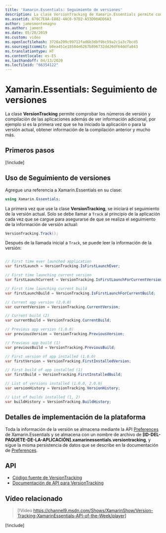 ```yaml
---
title: 'Xamarin.Essentials: Seguimiento de versiones'
description: La clase VersionTracking de Xamarin.Essentials permite comprobar los números de versión y compilación de las aplicaciones además de ver información adicional, por ejemplo si es la primera vez que se ha iniciado la aplicación o para la versión actual, obtener información de la compilación anterior y mucho más.
ms.assetid: 670C7E8A-E882-4AC0-97D2-A53D90ADD6A3
author: jamesmontemagno
ms.author: jamont
ms.date: 05/28/2019
ms.custom: video
ms.openlocfilehash: 3728a209c99712fad6b3dbf9bc59a2c1a3c7bcd5
ms.sourcegitcommit: b0ea451e18504e6267b896732dd26df64ddfa843
ms.translationtype: HT
ms.contentlocale: es-ES
ms.lasthandoff: 04/13/2020
ms.locfileid: "66354122"
---
```

# <a name="xamarinessentials-version-tracking"></a>Xamarin.Essentials: Seguimiento de versiones

La clase **VersionTracking** permite comprobar los números de versión y compilación de las aplicaciones además de ver información adicional, por ejemplo si es la primera vez que se ha iniciado la aplicación o para la versión actual, obtener información de la compilación anterior y mucho más.

## <a name="get-started"></a>Primeros pasos

[!include[](~/essentials/includes/get-started.md)]

## <a name="using-version-tracking"></a>Uso de Seguimiento de versiones

Agregue una referencia a Xamarin.Essentials en su clase:

```csharp
using Xamarin.Essentials;
```

La primera vez que use la clase **VersionTracking**, se iniciará el seguimiento de la versión actual. Solo se debe llamar a `Track` al principio de la aplicación cada vez que se cargue para asegurarse de que se realiza el seguimiento de la información de versión actual:

```csharp
VersionTracking.Track();
```

Después de la llamada inicial a `Track`, se puede leer la información de la versión:

```csharp

// First time ever launched application
var firstLaunch = VersionTracking.IsFirstLaunchEver;

// First time launching current version
var firstLaunchCurrent = VersionTracking.IsFirstLaunchForCurrentVersion;

// First time launching current build
var firstLaunchBuild = VersionTracking.IsFirstLaunchForCurrentBuild;

// Current app version (2.0.0)
var currentVersion = VersionTracking.CurrentVersion;

// Current build (2)
var currentBuild = VersionTracking.CurrentBuild;

// Previous app version (1.0.0)
var previousVersion = VersionTracking.PreviousVersion;

// Previous app build (1)
var previousBuild = VersionTracking.PreviousBuild;

// First version of app installed (1.0.0)
var firstVersion = VersionTracking.FirstInstalledVersion;

// First build of app installed (1)
var firstBuild = VersionTracking.FirstInstalledBuild;

// List of versions installed (1.0.0, 2.0.0)
var versionHistory = VersionTracking.VersionHistory;

// List of builds installed (1, 2)
var buildHistory = VersionTracking.BuildHistory;
```

## <a name="platform-implementation-specifics"></a>Detalles de implementación de la plataforma

Toda la información de la versión se almacena mediante la API [Preferences](preferences.md) de Xamarin.Essentials y se almacena con un nombre de archivo de **[ID-DEL-PAQUETE-DE-LA-APLICACIÓN].xamarinessentials.versiontracking**, y sigue la misma persistencia de datos que se describe en la documentación de [Preferences](preferences.md#persistence).

## <a name="api"></a>API

- [Código fuente de VersionTracking](https://github.com/xamarin/Essentials/tree/master/Xamarin.Essentials/VersionTracking)
- [Documentación de API para VersionTracking](xref:Xamarin.Essentials.VersionTracking)

## <a name="related-video"></a>Vídeo relacionado

> [!Video https://channel9.msdn.com/Shows/XamarinShow/Version-Tracking-XamarinEssentials-API-of-the-Week/player]

[!include[](~/essentials/includes/xamarin-show-essentials.md)]

